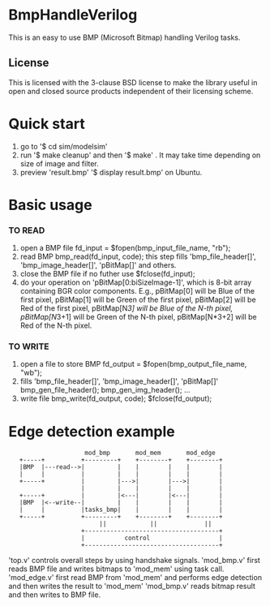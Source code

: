 # BmpHandleVerilog

This is an easy to use BMP (Microsoft Bitmap) handling Verilog tasks.

## License
This is licensed with the 3-clause BSD license to make the library useful in open and closed source products independent of their licensing scheme.

# Quick start

   1) go to '$ cd sim/modelsim'
   2) run '$ make cleanup' and then '$ make'
      . It may take time depending on size of image and filter.
   3) preview 'result.bmp'
      '$ display result.bmp' on Ubuntu.

# Basic usage

### TO READ
   1) open a BMP file
      fd_input = $fopen(bmp_input_file_name, "rb");
   2) read BMP
      bmp_read(fd_input, code);
      this step fills 'bmp_file_header[]', 'bmp_image_header[]',
      'pBitMap[]' and others.
   3) close the BMP file if no futher use
      $fclose(fd_input);
   4) do your operation on 'pBitMap[0:biSizeImage-1]',
      which is 8-bit array containing BGR color components.
      E.g., pBitMap[0] will be Blue of the first pixel,
            pBitMap[1] will be Green of the first pixel,
            pBitMap[2] will be Red of the first pixel,
            pBitMap[N*3] will be Blue of the N-th pixel,
            pBitMap[N*3+1] will be Green of the N-th pixel,
            pBitMap[N*3+2] will be Red of the N-th pixel.

### TO WRITE
   1) open a file to store BMP
      fd_output = $fopen(bmp_output_file_name, "wb");
   2) fills 'bmp_file_header[]', 'bmp_image_header[]', 'pBitMap[]'
      bmp_gen_file_header(); bmp_gen_img_header(); ...
   3) write file
        bmp_write(fd_output, code);
        $fclose(fd_output);
# Edge detection example

```
                     mod_bmp       mod_mem       mod_edge
   +-----+          +---------+    +--------+    +--------+
   |BMP  |---read-->|         |    |        |    |        |
   |     |          |         |    |        |    |        |
   +-----+          |         |--->|        |--->|        |
                    |         |    |        |    |        |
   +-----+          |         |<---|        |<---|        |
   |BMP  |<--write--|         |    |        |    |        |
   |     |          |tasks_bmp|    |        |    |        |
   +-----+          +---------+    +--------+    +--------+
                         ||            ||             ||
                    +-------------------------------------+
                    |           control                   |
                    +-------------------------------------+
```

   'top.v' controls overall steps by using handshake signals.
   'mod_bmp.v' first reads BMP file and writes bitmaps to 'mod_mem' using task call.
   'mod_edge.v' first read BMP from 'mod_mem' and performs edge detection and then writes the result to 'mod_mem'
   'mod_bmp.v' reads bitmap result and then writes to BMP file.
